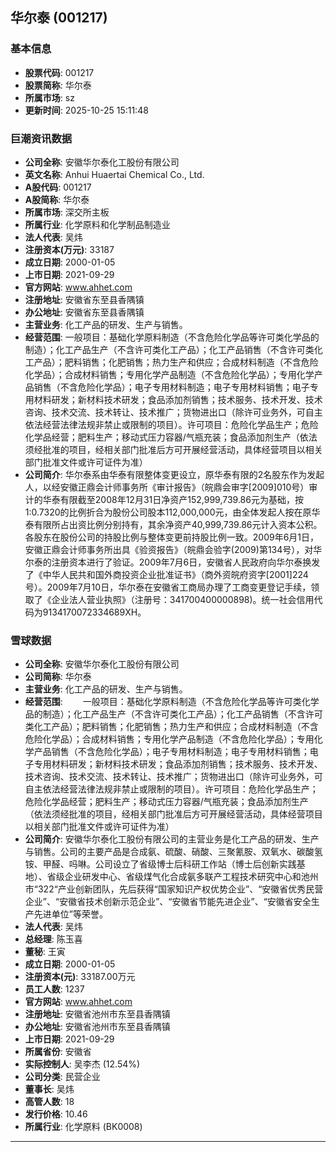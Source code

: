 ## 华尔泰 (001217)

### 基本信息

- **股票代码**: 001217
- **股票简称**: 华尔泰
- **所属市场**: sz
- **更新时间**: 2025-10-25 15:11:48

### 巨潮资讯数据

- **公司全称**: 安徽华尔泰化工股份有限公司
- **英文名称**: Anhui Huaertai Chemical Co., Ltd.
- **A股代码**: 001217
- **A股简称**: 华尔泰
- **所属市场**: 深交所主板
- **所属行业**: 化学原料和化学制品制造业
- **法人代表**: 吴炜
- **注册资本(万元)**: 33187
- **成立日期**: 2000-01-05
- **上市日期**: 2021-09-29
- **官方网站**: www.ahhet.com
- **注册地址**: 安徽省东至县香隅镇
- **办公地址**: 安徽省东至县香隅镇
- **主营业务**: 化工产品的研发、生产与销售。
- **经营范围**: 一般项目：基础化学原料制造（不含危险化学品等许可类化学品的制造）；化工产品生产（不含许可类化工产品）；化工产品销售（不含许可类化工产品）；肥料销售；化肥销售；热力生产和供应；合成材料制造（不含危险化学品）；合成材料销售；专用化学产品制造（不含危险化学品）；专用化学产品销售（不含危险化学品）；电子专用材料制造；电子专用材料销售；电子专用材料研发；新材料技术研发；食品添加剂销售；技术服务、技术开发、技术咨询、技术交流、技术转让、技术推广；货物进出口（除许可业务外，可自主依法经营法律法规非禁止或限制的项目）。许可项目：危险化学品生产；危险化学品经营；肥料生产；移动式压力容器/气瓶充装；食品添加剂生产（依法须经批准的项目，经相关部门批准后方可开展经营活动，具体经营项目以相关部门批准文件或许可证件为准）
- **公司简介**: 华尔泰系由华泰有限整体变更设立，原华泰有限的2名股东作为发起人，以经安徽正鼎会计师事务所《审计报告》（皖鼎会审字[2009]010号）审计的华泰有限截至2008年12月31日净资产152,999,739.86元为基础，按1:0.7320的比例折合为股份公司股本112,000,000元，由全体发起人按在原华泰有限所占出资比例分别持有，其余净资产40,999,739.86元计入资本公积。各股东在股份公司的持股比例与整体变更前持股比例一致。2009年6月1日，安徽正鼎会计师事务所出具《验资报告》（皖鼎会验字(2009)第134号），对华尔泰的注册资本进行了验证。2009年7月6日，安徽省人民政府向华尔泰换发了《中华人民共和国外商投资企业批准证书》（商外资皖府资字[2001]224号）。2009年7月10日，华尔泰在安徽省工商局办理了工商变更登记手续，领取了《企业法人营业执照》（注册号：341700400000898)。统一社会信用代码为9134170072334689XH。

### 雪球数据

- **公司全称**: 安徽华尔泰化工股份有限公司
- **公司简称**: 华尔泰
- **主营业务**: 化工产品的研发、生产与销售。
- **经营范围**: 　　一般项目：基础化学原料制造（不含危险化学品等许可类化学品的制造）；化工产品生产（不含许可类化工产品）；化工产品销售（不含许可类化工产品）；肥料销售；化肥销售；热力生产和供应；合成材料制造（不含危险化学品）；合成材料销售；专用化学产品制造（不含危险化学品）；专用化学产品销售（不含危险化学品）；电子专用材料制造；电子专用材料销售；电子专用材料研发；新材料技术研发；食品添加剂销售；技术服务、技术开发、技术咨询、技术交流、技术转让、技术推广；货物进出口（除许可业务外，可自主依法经营法律法规非禁止或限制的项目）。许可项目：危险化学品生产；危险化学品经营；肥料生产；移动式压力容器/气瓶充装；食品添加剂生产（依法须经批准的项目，经相关部门批准后方可开展经营活动，具体经营项目以相关部门批准文件或许可证件为准）
- **公司简介**: 安徽华尔泰化工股份有限公司的主营业务是化工产品的研发、生产与销售。公司的主要产品是合成氨、硫酸、硝酸、三聚氰胺、双氧水、碳酸氢铵、甲醛、吗啉。公司设立了省级博士后科研工作站（博士后创新实践基地）、省级企业研发中心、省级煤气化合成氨多联产工程技术研究中心和池州市“322“产业创新团队，先后获得“国家知识产权优势企业”、“安徽省优秀民营企业”、“安徽省技术创新示范企业”、“安徽省节能先进企业”、“安徽省安全生产先进单位”等荣誉。
- **法人代表**: 吴炜
- **总经理**: 陈玉喜
- **董秘**: 王寅
- **成立日期**: 2000-01-05
- **注册资本(元)**: 33187.00万元
- **员工人数**: 1237
- **官方网站**: www.ahhet.com
- **注册地址**: 安徽省池州市东至县香隅镇
- **办公地址**: 安徽省池州市东至县香隅镇
- **上市日期**: 2021-09-29
- **所属省份**: 安徽省
- **实际控制人**: 吴李杰 (12.54%)
- **公司分类**: 民营企业
- **董事长**: 吴炜
- **高管人数**: 18
- **发行价格**: 10.46
- **所属行业**: 化学原料 (BK0008)

---